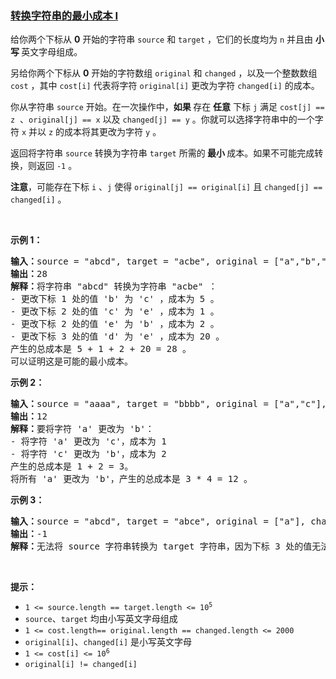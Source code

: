 ### [转换字符串的最小成本 I](https://leetcode-cn.com/problems/minimum-cost-to-convert-string-i)

<p>给你两个下标从 <strong>0</strong> 开始的字符串 <code>source</code> 和 <code>target</code> ，它们的长度均为 <code>n</code> 并且由 <strong>小写 </strong>英文字母组成。</p>

<p>另给你两个下标从 <strong>0</strong> 开始的字符数组 <code>original</code> 和 <code>changed</code> ，以及一个整数数组 <code>cost</code> ，其中 <code>cost[i]</code> 代表将字符 <code>original[i]</code> 更改为字符 <code>changed[i]</code> 的成本。</p>

<p>你从字符串 <code>source</code> 开始。在一次操作中，<strong>如果 </strong>存在 <strong>任意</strong> 下标 <code>j</code> 满足 <code>cost[j] == z</code>&nbsp; 、<code>original[j] == x</code> 以及 <code>changed[j] == y</code> 。你就可以选择字符串中的一个字符 <code>x</code> 并以 <code>z</code> 的成本将其更改为字符 <code>y</code> 。</p>

<p>返回将字符串 <code>source</code> 转换为字符串 <code>target</code> 所需的<strong> 最小 </strong>成本。如果不可能完成转换，则返回 <code>-1</code> 。</p>

<p><strong>注意</strong>，可能存在下标 <code>i</code> 、<code>j</code> 使得 <code>original[j] == original[i]</code> 且 <code>changed[j] == changed[i]</code> 。</p>

<p>&nbsp;</p>

<p><strong class="example">示例 1：</strong></p>

<pre>
<strong>输入：</strong>source = "abcd", target = "acbe", original = ["a","b","c","c","e","d"], changed = ["b","c","b","e","b","e"], cost = [2,5,5,1,2,20]
<strong>输出：</strong>28
<strong>解释：</strong>将字符串 "abcd" 转换为字符串 "acbe" ：
- 更改下标 1 处的值 'b' 为 'c' ，成本为 5 。
- 更改下标 2 处的值 'c' 为 'e' ，成本为 1 。
- 更改下标 2 处的值 'e' 为 'b' ，成本为 2 。
- 更改下标 3 处的值 'd' 为 'e' ，成本为 20 。
产生的总成本是 5 + 1 + 2 + 20 = 28 。
可以证明这是可能的最小成本。
</pre>

<p><strong class="example">示例 2：</strong></p>

<pre>
<strong>输入：</strong>source = "aaaa", target = "bbbb", original = ["a","c"], changed = ["c","b"], cost = [1,2]
<strong>输出：</strong>12
<strong>解释：</strong>要将字符 'a' 更改为 'b'：
- 将字符 'a' 更改为 'c'，成本为 1 
- 将字符 'c' 更改为 'b'，成本为 2 
产生的总成本是 1 + 2 = 3。
将所有 'a' 更改为 'b'，产生的总成本是 3 * 4 = 12 。
</pre>

<p><strong class="example">示例 3：</strong></p>

<pre>
<strong>输入：</strong>source = "abcd", target = "abce", original = ["a"], changed = ["e"], cost = [10000]
<strong>输出：</strong>-1
<strong>解释：</strong>无法将 source 字符串转换为 target 字符串，因为下标 3 处的值无法从 'd' 更改为 'e' 。
</pre>

<p>&nbsp;</p>

<p><strong>提示：</strong></p>

<ul>
	<li><code>1 &lt;= source.length == target.length &lt;= 10<sup>5</sup></code></li>
	<li><code>source</code>、<code>target</code> 均由小写英文字母组成</li>
	<li><code>1 &lt;= cost.length== original.length == changed.length &lt;= 2000</code></li>
	<li><code>original[i]</code>、<code>changed[i]</code> 是小写英文字母</li>
	<li><code>1 &lt;= cost[i] &lt;= 10<sup>6</sup></code></li>
	<li><code>original[i] != changed[i]</code></li>
</ul>
